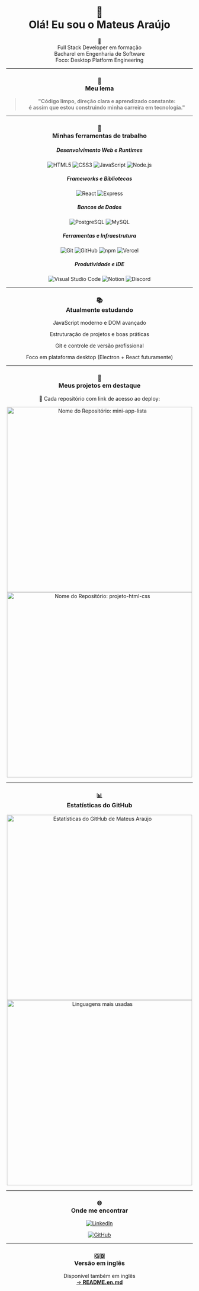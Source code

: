 <!-- markdownlint-disable MD033 -->

<h1 align="center">👋<br/> Olá! Eu sou o Mateus Araújo</h1>
<p align="center">🚀<br/> Full Stack Developer em formação<br/> Bacharel em Engenharia de Software<br/> Foco: Desktop Platform Engineering</p>

---

<h3 align="center">🧭<br/> Meu lema</h3>

<blockquote align="center" style="font-weight:bold; color:grey;">
  <p>"Código limpo, direção clara e aprendizado constante:<br/> é assim que estou construindo minha carreira em tecnologia."</p>
</blockquote>

---

<h3 align="center">🧰<br/> Minhas ferramentas de trabalho</h3>

<div align="center">
  <h5>Desenvolvimento Web e Runtimes</h5>
  <img src="https://img.shields.io/badge/HTML5-E34F26?style=flat&logo=html5&logoColor=white" alt="HTML5"/>
  <img src="https://img.shields.io/badge/CSS3-1572B6?style=flat&logo=css3&logoColor=white" alt="CSS3"/>
  <img src="https://img.shields.io/badge/JavaScript-F7DF1E?style=flat&logo=javascript&logoColor=black" alt="JavaScript"/>
  <img src="https://img.shields.io/badge/Node.js-339933?style=flat&logo=node.js&logoColor=white" alt="Node.js"/>
</div>

<div align="center">
  <h5>Frameworks e Bibliotecas</h5>
  <img src="https://img.shields.io/badge/React-61DAFB?style=flat&logo=react&logoColor=black" alt="React"/>
  <img src="https://img.shields.io/badge/Express-000000?style=flat&logo=express&logoColor=white" alt="Express"/>
</div>

<div align="center">
  <h5>Bancos de Dados</h5>
  <img src="https://img.shields.io/badge/PostgreSQL-4169E1?style=flat&logo=postgresql&logoColor=white" alt="PostgreSQL"/>
  <img src="https://img.shields.io/badge/MySQL-4479A1?style=flat&logo=mysql&logoColor=white" alt="MySQL"/>
</div>

<div align="center">
  <h5>Ferramentas e Infraestrutura</h5>
  <img src="https://img.shields.io/badge/Git-F05032?style=flat&logo=git&logoColor=white" alt="Git"/>
  <img src="https://img.shields.io/badge/GitHub-181717?style=flat&logo=github&logoColor=white" alt="GitHub"/>
  <img src="https://img.shields.io/badge/npm-CB3837?style=flat&logo=npm&logoColor=white" alt="npm"/>
  <img src="https://img.shields.io/badge/Vercel-000000?style=flat&logo=vercel&logoColor=white" alt="Vercel"/>
</div>

<div align="center">
  <h5>Produtividade e IDE</h5>
  <img src="https://img.shields.io/badge/VS%20Code-007ACC?style=flat&logo=visual-studio-code&logoColor=white" alt="Visual Studio Code"/>
  <img src="https://img.shields.io/badge/Notion-000000?style=flat&logo=notion&logoColor=white" alt="Notion"/>
  <img src="https://img.shields.io/badge/Discord-5865F2?style=flat&logo=discord&logoColor=white" alt="Discord"/>
</div>

---

<h3 align="center">📚<br/> Atualmente estudando</h3>

<div align="center">
  <p>JavaScript moderno e DOM avançado</p>
  <p>Estruturação de projetos e boas práticas</p>
  <p>Git e controle de versão profissional</p>
  <p>Foco em plataforma desktop (Electron + React futuramente)</p>
</div>

---

<h3 align="center">🧪<br/> Meus projetos em destaque</h3>

<p align="center">🔗 Cada repositório com link de acesso ao deploy:</p>

<div align="center">
  <a href="https://github.com/mateusaraujos/mini-app-lista">
    <img width="500em" src="https://github-readme-stats.vercel.app/api/pin?username=mateusaraujos&repo=mini-app-lista&theme=dracula" alt="Nome do Repositório: mini-app-lista">
  </a>
  <br/>
  <a href="https://github.com/mateusaraujos/projeto-html-css">
    <img width="500em" src="https://github-readme-stats.vercel.app/api/pin?username=mateusaraujos&repo=projeto-html-css&theme=dracula" alt="Nome do Repositório: projeto-html-css">
  </a>
</div>

---

<h3 align="center">📊<br/> Estatísticas do GitHub</h3>

<div align="center">
  <img width="500em" src="https://github-readme-stats.vercel.app/api?username=mateusaraujos&show_icons=true&theme=radical&hide_border=false&count_private=true&include_all_commits=true&locale=pt-br" alt="Estatísticas do GitHub de Mateus Araújo"/>
  <br/>
  <img width="500em" src="https://github-readme-stats.vercel.app/api/top-langs/?username=mateusaraujos&layout=compact&hide_border=false&langs_count=8&theme=radical&locale=pt-br" alt="Linguagens mais usadas"/>
</div>

---

<h3 align="center">🌐<br/> Onde me encontrar</h3>

<div align="center">
  <p>
    <a href="https://www.linkedin.com/in/mateusaraujos/" target="_blank" aria-label="Perfil de Mateus Araújo no LinkedIn">
      <img src="https://img.shields.io/badge/LinkedIn%20-%20Mateus%20Araújo-blue?logo=linkedin&logoColor=white" alt="LinkedIn">
    </a>
  </p>
  <p>
    <a href="https://github.com/mateusaraujos" aria-label="Perfil de Mateus Araújo no GitHub">
      <img src="https://img.shields.io/badge/GitHub%20-%20mateusaraujos-white?logo=github&logoColor=white" alt="GitHub">
    </a>
  </p>
  <p><!-- e-mail --></p>
</div>

---

<h3 align="center">🇬🇧<br/> Versão em inglês</h3>

<p align="center">
  Disponível também em inglês
  <br/>
  <a href="./README.en.md">
    → <strong>README.en.md</strong>
  </a>
</p>
